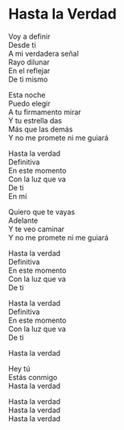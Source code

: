 # Hasta la Verdad  

Voy a definir  
Desde ti  
A mi verdadera señal  
Rayo dilunar  
En el reflejar  
De ti mismo  

Esta noche  
Puedo elegir  
A tu firmamento mirar  
Y tu estrella das  
Más que las demás  
Y no me promete ni me guiará  

Hasta la verdad  
Definitiva  
En este momento  
Con la luz que va  
De ti  
En mí  

Quiero que te vayas  
Adelante  
Y te veo caminar  
Y no me promete ni me guiará  

Hasta la verdad  
Definitiva  
En este momento  
Con la luz que va  
De ti  

Hasta la verdad  
Definitiva  
En este momento  
Con la luz que va  
De ti  

Hasta la verdad  

Hey tú  
Estás conmigo  
Hasta la verdad  

Hasta la verdad  
Hasta la verdad  
Hasta la verdad  
